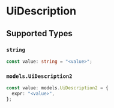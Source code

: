 # UiDescription


## Supported Types

### `string`

```typescript
const value: string = "<value>";
```

### `models.UiDescription2`

```typescript
const value: models.UiDescription2 = {
  expr: "<value>",
};
```


